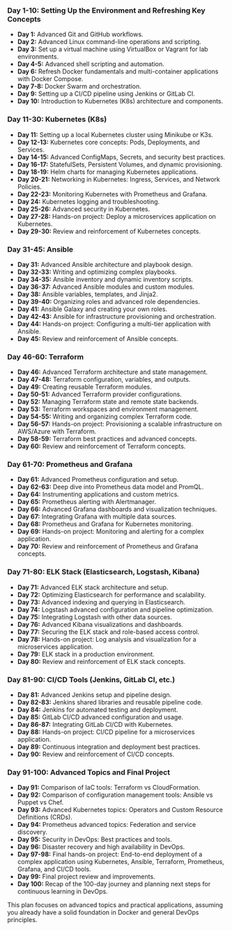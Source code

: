 ### Day 1-10: Setting Up the Environment and Refreshing Key Concepts
- **Day 1:** Advanced Git and GitHub workflows.
- **Day 2:** Advanced Linux command-line operations and scripting.
- **Day 3:** Set up a virtual machine using VirtualBox or Vagrant for lab environments.
- **Day 4-5:** Advanced shell scripting and automation.
- **Day 6:** Refresh Docker fundamentals and multi-container applications with Docker Compose.
- **Day 7-8:** Docker Swarm and orchestration.
- **Day 9:** Setting up a CI/CD pipeline using Jenkins or GitLab CI.
- **Day 10:** Introduction to Kubernetes (K8s) architecture and components.

### Day 11-30: Kubernetes (K8s)
- **Day 11:** Setting up a local Kubernetes cluster using Minikube or K3s.
- **Day 12-13:** Kubernetes core concepts: Pods, Deployments, and Services.
- **Day 14-15:** Advanced ConfigMaps, Secrets, and security best practices.
- **Day 16-17:** StatefulSets, Persistent Volumes, and dynamic provisioning.
- **Day 18-19:** Helm charts for managing Kubernetes applications.
- **Day 20-21:** Networking in Kubernetes: Ingress, Services, and Network Policies.
- **Day 22-23:** Monitoring Kubernetes with Prometheus and Grafana.
- **Day 24:** Kubernetes logging and troubleshooting.
- **Day 25-26:** Advanced security in Kubernetes.
- **Day 27-28:** Hands-on project: Deploy a microservices application on Kubernetes.
- **Day 29-30:** Review and reinforcement of Kubernetes concepts.

### Day 31-45: Ansible
- **Day 31:** Advanced Ansible architecture and playbook design.
- **Day 32-33:** Writing and optimizing complex playbooks.
- **Day 34-35:** Ansible inventory and dynamic inventory scripts.
- **Day 36-37:** Advanced Ansible modules and custom modules.
- **Day 38:** Ansible variables, templates, and Jinja2.
- **Day 39-40:** Organizing roles and advanced role dependencies.
- **Day 41:** Ansible Galaxy and creating your own roles.
- **Day 42-43:** Ansible for infrastructure provisioning and orchestration.
- **Day 44:** Hands-on project: Configuring a multi-tier application with Ansible.
- **Day 45:** Review and reinforcement of Ansible concepts.

### Day 46-60: Terraform
- **Day 46:** Advanced Terraform architecture and state management.
- **Day 47-48:** Terraform configuration, variables, and outputs.
- **Day 49:** Creating reusable Terraform modules.
- **Day 50-51:** Advanced Terraform provider configurations.
- **Day 52:** Managing Terraform state and remote state backends.
- **Day 53:** Terraform workspaces and environment management.
- **Day 54-55:** Writing and organizing complex Terraform code.
- **Day 56-57:** Hands-on project: Provisioning a scalable infrastructure on AWS/Azure with Terraform.
- **Day 58-59:** Terraform best practices and advanced concepts.
- **Day 60:** Review and reinforcement of Terraform concepts.

### Day 61-70: Prometheus and Grafana
- **Day 61:** Advanced Prometheus configuration and setup.
- **Day 62-63:** Deep dive into Prometheus data model and PromQL.
- **Day 64:** Instrumenting applications and custom metrics.
- **Day 65:** Prometheus alerting with Alertmanager.
- **Day 66:** Advanced Grafana dashboards and visualization techniques.
- **Day 67:** Integrating Grafana with multiple data sources.
- **Day 68:** Prometheus and Grafana for Kubernetes monitoring.
- **Day 69:** Hands-on project: Monitoring and alerting for a complex application.
- **Day 70:** Review and reinforcement of Prometheus and Grafana concepts.

### Day 71-80: ELK Stack (Elasticsearch, Logstash, Kibana)
- **Day 71:** Advanced ELK stack architecture and setup.
- **Day 72:** Optimizing Elasticsearch for performance and scalability.
- **Day 73:** Advanced indexing and querying in Elasticsearch.
- **Day 74:** Logstash advanced configuration and pipeline optimization.
- **Day 75:** Integrating Logstash with other data sources.
- **Day 76:** Advanced Kibana visualizations and dashboards.
- **Day 77:** Securing the ELK stack and role-based access control.
- **Day 78:** Hands-on project: Log analysis and visualization for a microservices application.
- **Day 79:** ELK stack in a production environment.
- **Day 80:** Review and reinforcement of ELK stack concepts.

### Day 81-90: CI/CD Tools (Jenkins, GitLab CI, etc.)
- **Day 81:** Advanced Jenkins setup and pipeline design.
- **Day 82-83:** Jenkins shared libraries and reusable pipeline code.
- **Day 84:** Jenkins for automated testing and deployment.
- **Day 85:** GitLab CI/CD advanced configuration and usage.
- **Day 86-87:** Integrating GitLab CI/CD with Kubernetes.
- **Day 88:** Hands-on project: CI/CD pipeline for a microservices application.
- **Day 89:** Continuous integration and deployment best practices.
- **Day 90:** Review and reinforcement of CI/CD concepts.

### Day 91-100: Advanced Topics and Final Project
- **Day 91:** Comparison of IaC tools: Terraform vs CloudFormation.
- **Day 92:** Comparison of configuration management tools: Ansible vs Puppet vs Chef.
- **Day 93:** Advanced Kubernetes topics: Operators and Custom Resource Definitions (CRDs).
- **Day 94:** Prometheus advanced topics: Federation and service discovery.
- **Day 95:** Security in DevOps: Best practices and tools.
- **Day 96:** Disaster recovery and high availability in DevOps.
- **Day 97-98:** Final hands-on project: End-to-end deployment of a complex application using Kubernetes, Ansible, Terraform, Prometheus, Grafana, and CI/CD tools.
- **Day 99:** Final project review and improvements.
- **Day 100:** Recap of the 100-day journey and planning next steps for continuous learning in DevOps.

This plan focuses on advanced topics and practical applications, assuming you already have a solid foundation in Docker and general DevOps principles.